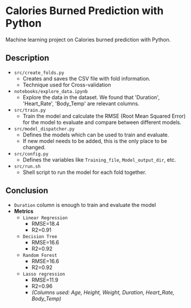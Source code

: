 # Calories Burned Prediction with Python

Machine learning project on Calories burned prediction with Python.

## Description

+ `src/create_folds.py`
  + Creates and saves the CSV file with fold information.
  + Technique used for Cross-validation
+ `notebooks/explore_data.ipynb`
  + Explore the data in the dataset. We found that 'Duration', 'Heart_Rate', 'Body_Temp' are relevant columns.
+ `src/train.py`
  + Train the model and calculate the RMSE (Root Mean Squared Error) for the model to evaluate and compare between different models.
+ `src/model_dispatcher.py`
  + Defines the models which can be used to train and evaluate.
  + If new model needs to be added, this is the only place to be changed.
+ `src/config.py`
  + Defines the variables like `Training_file`, `Model_output_dir`, etc.
+ `src/run.sh`
  + Shell script to run the model for each fold together.

## Conclusion

+ `Duration` column is enough to train and evaluate the model
+ __Metrics__
  + `Linear Regression`
    + RMSE=18.4
    + R2=0.91
  + `Decision Tree`
    + RMSE=16.6
    + R2=0.92
  + `Random Forest`
    + RMSE=16.6
    + R2=0.92
  + `Lasso regression`
    + RMSE=11.9
    + R2=0.96
    + _(Columns used: Age, Height, Weight, Duration, Heart_Rate, Body_Temp)_